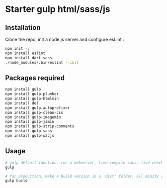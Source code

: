 # Starter gulp html/sass/js

## Installation

Clone the repo, init a node.js server and configure esLint :
```bash
npm init -y
npm install eslint
npm install dart-sass
./node_modules/.bin/eslint --init
```

## Packages required

```bash
npm install gulp
npm install gulp-plumber
npm install gulp-htmlmin
npm install del
npm install gulp-autoprefixer
npm install gulp-clean-css
npm install gulp-imagemin
npm install gulp-jsmin
npm install gulp-strip-comments
npm install gulp-sass
npm install gulp-w3cjs
```

## Usage

```bash
# gulp default function, run a webserver, live-compile sass, live check w3c rules.
gulp

# for production, make a build version in a 'dist' folder, all minify and comment free.
gulp build
```
